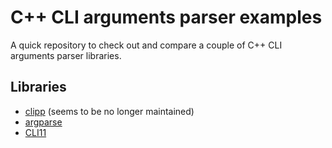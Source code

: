 # C++ CLI arguments parser examples

A quick repository to check out and compare a couple of C++ CLI arguments parser libraries.

## Libraries

- [clipp](https://github.com/muellan/clipp) (seems to be no longer maintained)
- [argparse](https://github.com/p-ranav/argparse)
- [CLI11](https://github.com/CLIUtils/CLI11)
